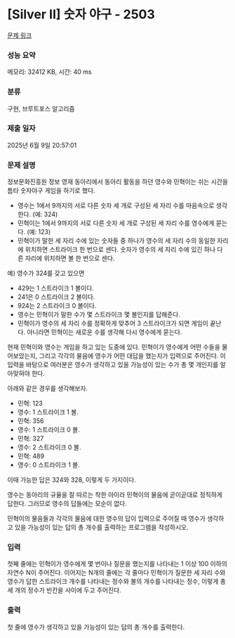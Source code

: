 # [Silver II] 숫자 야구 - 2503 

[문제 링크](https://www.acmicpc.net/problem/2503) 

### 성능 요약

메모리: 32412 KB, 시간: 40 ms

### 분류

구현, 브루트포스 알고리즘

### 제출 일자

2025년 6월 9일 20:57:01

### 문제 설명

<p>정보문화진흥원 정보 영재 동아리에서 동아리 활동을 하던 영수와 민혁이는 쉬는 시간을 틈타 숫자야구 게임을 하기로 했다.</p>

<ul>
	<li>영수는 1에서 9까지의 서로 다른 숫자 세 개로 구성된 세 자리 수를 마음속으로 생각한다. (예: 324)</li>
	<li>민혁이는 1에서 9까지의 서로 다른 숫자 세 개로 구성된 세 자리 수를 영수에게 묻는다. (예: 123)</li>
	<li>민혁이가 말한 세 자리 수에 있는 숫자들 중 하나가 영수의 세 자리 수의 동일한 자리에 위치하면 스트라이크 한 번으로 센다. 숫자가 영수의 세 자리 수에 있긴 하나 다른 자리에 위치하면 볼 한 번으로 센다.</li>
</ul>

<p>예) 영수가 324를 갖고 있으면 </p>

<ul>
	<li>429는 1 스트라이크 1 볼이다.</li>
	<li>241은 0 스트라이크 2 볼이다.</li>
	<li>924는 2 스트라이크 0 볼이다.</li>
	<li>영수는 민혁이가 말한 수가 몇 스트라이크 몇 볼인지를 답해준다.</li>
	<li>민혁이가 영수의 세 자리 수를 정확하게 맞추어 3 스트라이크가 되면 게임이 끝난다. 아니라면 민혁이는 새로운 수를 생각해 다시 영수에게 묻는다.</li>
</ul>

<p>현재 민혁이와 영수는 게임을 하고 있는 도중에 있다. 민혁이가 영수에게 어떤 수들을 물어보았는지, 그리고 각각의 물음에 영수가 어떤 대답을 했는지가 입력으로 주어진다. 이 입력을 바탕으로 여러분은 영수가 생각하고 있을 가능성이 있는 수가 총 몇 개인지를 알아맞혀야 한다.</p>

<p>아래와 같은 경우를 생각해보자.  </p>

<ul>
	<li>민혁: 123</li>
	<li>영수: 1 스트라이크 1 볼.</li>
	<li>민혁: 356</li>
	<li>영수: 1 스트라이크 0 볼.</li>
	<li>민혁: 327</li>
	<li>영수: 2 스트라이크 0 볼.</li>
	<li>민혁: 489</li>
	<li>영수: 0 스트라이크 1 볼.</li>
</ul>

<p>이때 가능한 답은 324와 328, 이렇게 두 가지이다.</p>

<p>영수는 동아리의 규율을 잘 따르는 착한 아이라 민혁이의 물음에 곧이곧대로 정직하게 답한다. 그러므로 영수의 답들에는 모순이 없다.</p>

<p>민혁이의 물음들과 각각의 물음에 대한 영수의 답이 입력으로 주어질 때 영수가 생각하고 있을 가능성이 있는 답의 총 개수를 출력하는 프로그램을 작성하시오.</p>

### 입력 

 <p>첫째 줄에는 민혁이가 영수에게 몇 번이나 질문을 했는지를 나타내는 1 이상 100 이하의 자연수 N이 주어진다. 이어지는 N개의 줄에는 각 줄마다 민혁이가 질문한 세 자리 수와 영수가 답한 스트라이크 개수를 나타내는 정수와 볼의 개수를 나타내는 정수, 이렇게 총 세 개의 정수가 빈칸을 사이에 두고 주어진다.</p>

### 출력 

 <p>첫 줄에 영수가 생각하고 있을 가능성이 있는 답의 총 개수를 출력한다.</p>

